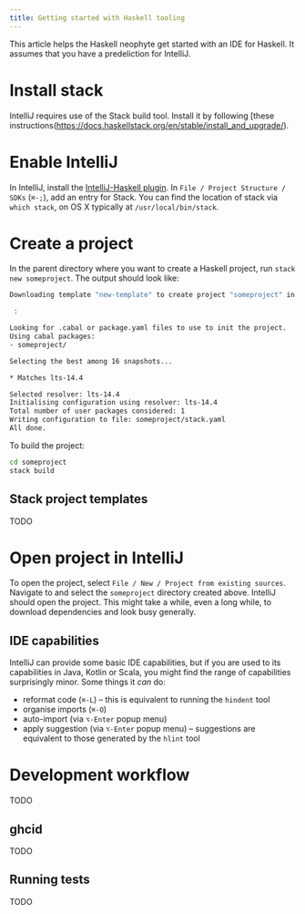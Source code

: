```yaml
---
title: Getting started with Haskell tooling
---
```


This article helps the Haskell neophyte get started with an IDE for Haskell.
It assumes that you have a predeliction for IntelliJ.

# Install stack

IntelliJ requires use of the Stack build tool.
Install it by following [these instructions(https://docs.haskellstack.org/en/stable/install_and_upgrade/).

# Enable IntelliJ

In IntelliJ, install the [IntelliJ-Haskell plugin](https://plugins.jetbrains.com/plugin/8258-intellij-haskell/).
In `File / Project Structure / SDKs` (`⌘-;`), add an entry for Stack. 
You can find the location of stack via `which stack`, on OS X typically at `/usr/local/bin/stack`.

# Create a project

In the parent directory where you want to create a Haskell project, run `stack new someproject`. 
The output should look like:
```bash
Downloading template "new-template" to create project "someproject" in someproject/ ...

 :

Looking for .cabal or package.yaml files to use to init the project.
Using cabal packages:
- someproject/

Selecting the best among 16 snapshots...

* Matches lts-14.4

Selected resolver: lts-14.4
Initialising configuration using resolver: lts-14.4
Total number of user packages considered: 1
Writing configuration to file: someproject/stack.yaml
All done.
```

To build the project:
```bash
cd someproject
stack build
```

## Stack project templates

TODO

# Open project in IntelliJ

To open the project, select `File / New / Project from existing sources`.
Navigate to and select the `someproject` directory created above.
IntelliJ should open the project. This might take a while, even a long while, to download dependencies and look busy generally.

## IDE capabilities

IntelliJ can provide some basic IDE capabilities, but if you are used to its capabilities in Java, Kotlin or Scala, you might find the range of capabilities surprisingly minor. Some things it _can_ do:

- reformat code (`⌘-L`) – this is equivalent to running the `hindent` tool
- organise imports (`⌘-O`)
- auto-import (via `⌥-Enter` popup menu)
- apply suggestion (via `⌥-Enter` popup menu) – suggestions are equivalent to those generated by the `hlint` tool

# Development workflow

TODO

## ghcid

TODO

## Running tests

TODO

